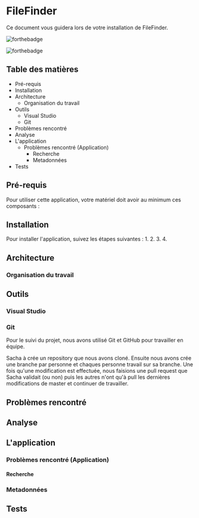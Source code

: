 # FileFinder
Ce document vous guidera lors de votre installation de FileFinder.

![forthebadge](http://forthebadge.com/images/badges/makes-people-smile.svg)

![forthebadge](http://forthebadge.com/images/badges/made-with-c-sharp.svg)

## Table des matières
* Pré-requis
* Installation
* Architecture
    * Organisation du travail
* Outils
    * Visual Studio
    * Git
* Problèmes rencontré
* Analyse
* L'application
    * Problèmes rencontré (Application)
        * Recherche
        * Metadonnées
* Tests



## Pré-requis

Pour utiliser cette application, votre matériel doit avoir au minimum ces composants :



## Installation

Pour installer l'application, suivez les étapes suivantes :
1. 
2. 
3. 
4. 

## Architecture
### Organisation du travail
## Outils
### Visual Studio
### Git
Pour le suivi du projet, nous avons utilisé Git et GitHub pour travailler en équipe.

Sacha à crée un repository que nous avons cloné. Ensuite nous avons crée une branche par personne et chaques personne travail sur sa branche. Une fois qu'une modification est effectuée, nous faisions une pull request que Sacha validait (ou non) puis les autres n'ont qu'à pull les dernières modifications de master et continuer de travailler.
## Problèmes rencontré
## Analyse
## L'application
### Problèmes rencontré (Application)
#### Recherche
### Metadonnées
## Tests

